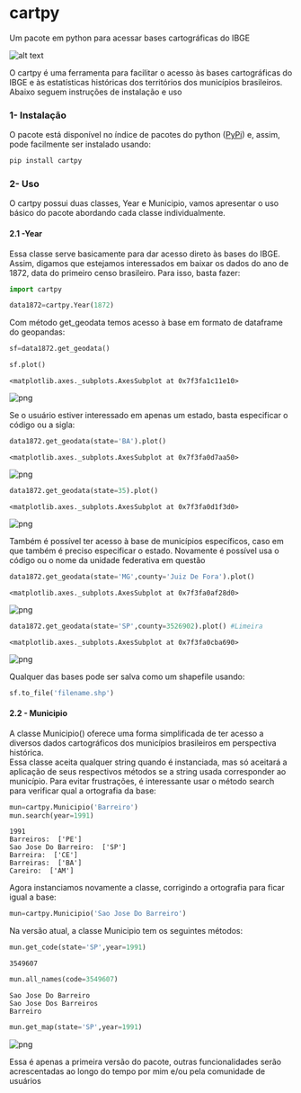 # cartpy
Um pacote em python para acessar bases cartográficas do IBGE


![alt text](https://github.com/lucascr91/cartpy/blob/master/old_sp.jpg)

O cartpy é uma ferramenta para facilitar o acesso às bases cartográficas do IBGE e às estatísticas históricas dos territórios dos municípios brasileiros. Abaixo seguem instruções de instalação e uso

### 1- Instalação

O pacote está disponível no índice de pacotes do python ([PyPi](https://pypi.org/)) e, assim, pode facilmente ser instalado usando:<br>
```python
pip install cartpy
```

### 2- Uso

O cartpy possui duas classes, Year e Municipio, vamos apresentar o uso básico do pacote abordando cada classe individualmente.

#### 2.1 -Year

Essa classe serve basicamente para dar acesso direto às bases do IBGE. Assim, digamos que estejamos interessados em baixar os dados do ano de 1872, data do primeiro censo brasileiro. Para isso, basta fazer:


```python
import cartpy
```


```python
data1872=cartpy.Year(1872)
```

Com método get_geodata temos acesso à base em formato de dataframe do geopandas:


```python
sf=data1872.get_geodata()
```


```python
sf.plot()
```




    <matplotlib.axes._subplots.AxesSubplot at 0x7f3fa1c11e10>




![png](output_6_1.png)


Se o usuário estiver interessado em apenas um estado, basta especificar o código ou a sigla:


```python
data1872.get_geodata(state='BA').plot()
```




    <matplotlib.axes._subplots.AxesSubplot at 0x7f3fa0d7aa50>




![png](output_8_1.png)



```python
data1872.get_geodata(state=35).plot()
```




    <matplotlib.axes._subplots.AxesSubplot at 0x7f3fa0d1f3d0>




![png](output_9_1.png)


Também é possível ter acesso à base de municípios específicos, caso em que também é preciso especificar o estado. Novamente é possível usa o código ou o nome da unidade federativa em questão


```python
data1872.get_geodata(state='MG',county='Juiz De Fora').plot()
```




    <matplotlib.axes._subplots.AxesSubplot at 0x7f3fa0af28d0>




![png](output_11_1.png)



```python
data1872.get_geodata(state='SP',county=3526902).plot() #Limeira
```




    <matplotlib.axes._subplots.AxesSubplot at 0x7f3fa0cba690>




![png](output_12_1.png)


Qualquer das bases pode ser salva como um shapefile usando:<br>
```python
sf.to_file('filename.shp')
```

#### 2.2 - Municipio

A classe Municipio() oferece uma forma simplificada de ter acesso a diversos dados cartográficos dos municípios brasileiros em perspectiva histórica. <br>
Essa classe aceita qualquer string quando é instanciada, mas só aceitará a aplicação de seus respectivos métodos se a string usada corresponder ao município. Para evitar frustrações, é interessante usar o método search para verificar qual a ortografia da base:


```python
mun=cartpy.Municipio('Barreiro')
mun.search(year=1991)
```

    1991
    Barreiros:  ['PE']
    Sao Jose Do Barreiro:  ['SP']
    Barreira:  ['CE']
    Barreiras:  ['BA']
    Careiro:  ['AM']


Agora instanciamos novamente a classe, corrigindo a ortografia para ficar igual a base:


```python
mun=cartpy.Municipio('Sao Jose Do Barreiro')
```

Na versão atual, a classe Municipio tem os seguintes métodos:


```python
mun.get_code(state='SP',year=1991)
```




    3549607




```python
mun.all_names(code=3549607)
```

    Sao Jose Do Barreiro
    Sao Jose Dos Barreiros
    Barreiro



```python
mun.get_map(state='SP',year=1991)
```


![png](output_21_0.png)


Essa é apenas a primeira versão do pacote, outras funcionalidades serão acrescentadas ao longo do tempo por mim e/ou pela comunidade de usuários

